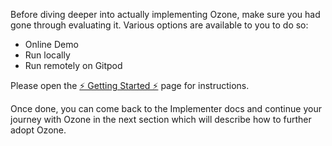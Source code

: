 Before diving deeper into actually implementing Ozone, make sure you had gone through evaluating it.
Various options are available to you to do so:

* Online Demo
* Run locally
* Run remotely on Gitpod

Please open the [⚡️ Getting Started ⚡️](../getting-started.md) page for instructions.

Once done, you can come back to the Implementer docs and continue your journey with Ozone in the next section which will describe how to further adopt Ozone.
